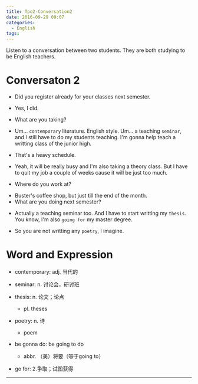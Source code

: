 ```yaml
---
title: Tpo2-Conversation2
date: 2016-09-29 09:07
categories:
  - English
tags:
---
```


Listen to a conversation between two students.
They are both studying to be English teachers.

<!--more-->

# Conversaton 2
* Did you register already for your classes next semester.
- Yes, I did.
* What are you taking?
- Um... `contemporary` literature. English style. Um... a teaching `seminar`, and I still have to do my students teaching. I'm gonna help teach a writting class of the junior high.
* That's a heavy schedule.
- Yeah, it will be really busy and I'm also taking a theory class. But I have to quit my job a couple of weeks cause it will be just too much.
* Where do you work at?
- Buster's coffee shop, but just till the end of the month.
- What are you doing next semester?
* Actually a teaching seminar too. And I have to start writting my `thesis`. You know, I'm also `going for` my master degree.
- So you are not writting any `poetry`, I imagine.


# Word and Expression
* contemporary: adj. 当代的
* seminar: n. 讨论会，研讨班
* thesis: n. 论文；论点
  * pl. theses
* poetry: n. 诗
  * poem

* be gonna do: be going to do
  * abbr. （美）将要（等于going to）
* go for: 2.争取；试图获得

---
